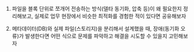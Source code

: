 1. 파일을 블록 단위로 쪼개어 전송하는 방식(델타 동기화, 압축 등)이 왜 필요한지 정리해보고, 실제로 업무 현장에서 비슷한 최적화를 경험한 적이 있다면 공유해보자

2. 메타데이터(DB)와 실제 파일(스토리지)을 분리해서 설계했을 때, 장애(동기화 오류)가 발생한다면 어떤 식으로 문제를 파악하고 해결을 시도할 수 있을지 고민해보자
